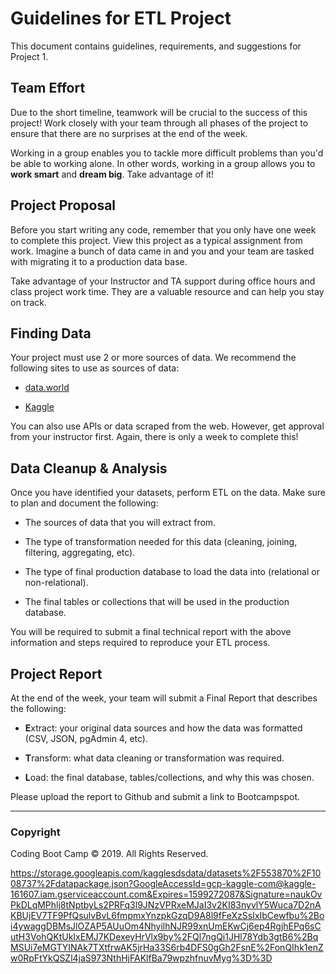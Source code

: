 # Guidelines for ETL Project

This document contains guidelines, requirements, and suggestions for Project 1.

## Team Effort

Due to the short timeline, teamwork will be crucial to the success of this project! Work closely with your team through all phases of the project to ensure that there are no surprises at the end of the week.

Working in a group enables you to tackle more difficult problems than you'd be able to working alone. In other words, working in a group allows you to **work smart** and **dream big**. Take advantage of it!

## Project Proposal

Before you start writing any code, remember that you only have one week to complete this project. View this project as a typical assignment from work. Imagine a bunch of data came in and you and your team are tasked with migrating it to a production data base.

Take advantage of your Instructor and TA support during office hours and class project work time. They are a valuable resource and can help you stay on track.

## Finding Data

Your project must use 2 or more sources of data. We recommend the following sites to use as sources of data:

* [data.world](https://data.world/)

* [Kaggle](https://www.kaggle.com/)

You can also use APIs or data scraped from the web. However, get approval from your instructor first. Again, there is only a week to complete this!

## Data Cleanup & Analysis

Once you have identified your datasets, perform ETL on the data. Make sure to plan and document the following:

* The sources of data that you will extract from.

* The type of transformation needed for this data (cleaning, joining, filtering, aggregating, etc).

* The type of final production database to load the data into (relational or non-relational).

* The final tables or collections that will be used in the production database.

You will be required to submit a final technical report with the above information and steps required to reproduce your ETL process.

## Project Report

At the end of the week, your team will submit a Final Report that describes the following:

* **E**xtract: your original data sources and how the data was formatted (CSV, JSON, pgAdmin 4, etc).

* **T**ransform: what data cleaning or transformation was required.

* **L**oad: the final database, tables/collections, and why this was chosen.

Please upload the report to Github and submit a link to Bootcampspot.

- - -

### Copyright

Coding Boot Camp © 2019. All Rights Reserved.


https://storage.googleapis.com/kagglesdsdata/datasets%2F553870%2F1008737%2Fdatapackage.json?GoogleAccessId=gcp-kaggle-com@kaggle-161607.iam.gserviceaccount.com&Expires=1599272087&Signature=naukOvPkDLqMPhlj8tNptbyLs2PRFq3l9JNzVPRxeMJaI3v2KI83nyvlY5Wuca7D2nAKBUjEV7TF9PfQsulvBvL6fmpmxYnzpkGzqD9A8l9fFeXzSsIxIbCewfbu%2Boi4ywaggDBMsJlOZAP5AUuOm4NhyilhNJR99xnUmEKwCj6ep4RgjhEPq6sCutH3VohQKtUkIxEMJ7KDexeyHrVlx9by%2FQl7ngQi1JHl78Ydb3gtB6%2BqMSUi7eMGTYINAk7TXtfrwAK5jrHa33S6rb4DFS0gGh2FsnE%2FonQIhk1enZw0RpFtYkQSZl4jaS973NthHjFAKlfBa79wpzhfnuvMyg%3D%3D